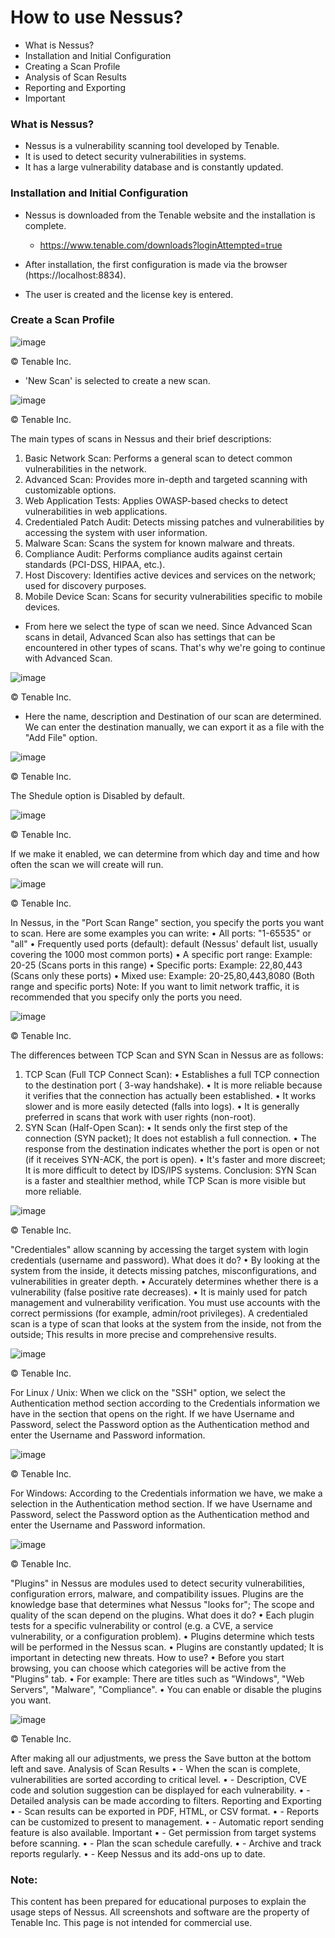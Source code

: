 # How to use Nessus?

- What is Nessus?
- Installation and Initial Configuration
- Creating a Scan Profile
- Analysis of Scan Results
- Reporting and Exporting
- Important

### What is Nessus?
- Nessus is a vulnerability scanning tool developed by Tenable.
- It is used to detect security vulnerabilities in systems.
- It has a large vulnerability database and is constantly updated.

### Installation and Initial Configuration
- Nessus is downloaded from the Tenable website and the installation is complete.
  - https://www.tenable.com/downloads?loginAttempted=true

- After installation, the first configuration is made via the browser (https://localhost:8834).
- The user is created and the license key is entered.

### Create a Scan Profile

![image](https://github.com/user-attachments/assets/d77a4b53-a4c7-4d99-83dd-5f2f829d1a44)

© Tenable Inc.

- 'New Scan' is selected to create a new scan.

![image](https://github.com/user-attachments/assets/e7d69cd8-d6ab-4bb7-baa2-c9c8d549663c)

© Tenable Inc.

The main types of scans in Nessus and their brief descriptions:
1.	Basic Network Scan: Performs a general scan to detect common vulnerabilities in the network.
2.	Advanced Scan: Provides more in-depth and targeted scanning with customizable options.
3.	Web Application Tests: Applies OWASP-based checks to detect vulnerabilities in web applications.
4.	Credentialed Patch Audit: Detects missing patches and vulnerabilities by accessing the system with user information.
5.	Malware Scan: Scans the system for known malware and threats.
6.	Compliance Audit: Performs compliance audits against certain standards (PCI-DSS, HIPAA, etc.).
7.	Host Discovery: Identifies active devices and services on the network; used for discovery purposes.
8.	Mobile Device Scan: Scans for security vulnerabilities specific to mobile devices.
- From here we select the type of scan we need. Since Advanced Scan scans in detail, Advanced Scan also has settings that can be encountered in other types of scans. That's why we're going to continue with Advanced Scan.

![image](https://github.com/user-attachments/assets/af07ff9b-7d80-4e71-b9bc-730f58025d69)

© Tenable Inc.

- Here the name, description and Destination of our scan are determined. We can enter the destination manually, we can export it as a file with the "Add File" option.

![image](https://github.com/user-attachments/assets/85f8b69d-55e7-463c-8bfa-2238d4cf5b75)

© Tenable Inc.

The Shedule option is Disabled by default.

![image](https://github.com/user-attachments/assets/e03a4dd4-4081-4ea1-bd52-eb4767db2dd5)

© Tenable Inc.

If we make it enabled, we can determine from which day and time and how often the scan we will create will run.

![image](https://github.com/user-attachments/assets/260fcfbf-a132-4404-8ba6-8660a992dcd7)

© Tenable Inc.

In Nessus, in the "Port Scan Range" section, you specify the ports you want to scan. Here are some examples you can write:
•	All ports:
"1-65535" or "all"
•	Frequently used ports (default):
default (Nessus' default list, usually covering the 1000 most common ports)
•	A specific port range:
Example: 20-25 (Scans ports in this range)
•	Specific ports:
Example: 22,80,443 (Scans only these ports)
•	Mixed use:
Example: 20-25,80,443,8080 (Both range and specific ports)
Note: If you want to limit network traffic, it is recommended that you specify only the ports you need.

![image](https://github.com/user-attachments/assets/5ed00cb4-aef3-4930-9c12-0c276ee78c08)

© Tenable Inc.

The differences between TCP Scan and SYN Scan in Nessus  are as follows:
1. TCP Scan (Full TCP Connect Scan):
•	Establishes a full TCP connection to the destination port ( 3-way handshake).
•	It is more reliable because it verifies that the connection has actually been established.
•	It works slower and is more easily detected (falls into logs).
•	It is generally preferred in scans that work with user rights (non-root).
2. SYN Scan (Half-Open Scan):
•	It sends only the first step of the connection (SYN packet); It does not establish a full connection.
•	The response from the destination indicates whether the port is open or not (if it receives SYN-ACK, the port is open).
•	It's faster and more discreet; It is more difficult to detect by IDS/IPS systems.
Conclusion: SYN Scan is a faster and stealthier method, while TCP Scan is more visible but more reliable.

![image](https://github.com/user-attachments/assets/e59d3c8a-569e-44ea-a572-76675b02fb4c)

 © Tenable Inc.
 
"Credentiales" allow scanning by accessing the target system with login credentials (username and password).
 What does it do?
•	By looking at the system from the inside, it detects missing patches, misconfigurations, and vulnerabilities in greater depth.
•	Accurately determines whether there is a vulnerability (false positive rate decreases).
•	It is mainly used for patch management and vulnerability verification.
You must use accounts  with the correct permissions (for example, admin/root privileges).
 A credentialed scan is a type of scan that looks at the system from the inside, not from the outside; This results in more precise and comprehensive results.

 ![image](https://github.com/user-attachments/assets/628da0f1-cf8e-4423-9d4c-a95210c8505c)

© Tenable Inc.

For Linux / Unix: When we click on the "SSH" option, we select the Authentication method section according to the Credentials information we have in the section that opens on the right. If we have Username and Password, select the Password option as the Authentication method and enter the Username and Password information. 

![image](https://github.com/user-attachments/assets/a4cfff81-e656-47f4-bb3f-86b2db52324c)

 © Tenable Inc.
 
For Windows: According to the Credentials information we have, we make a selection in the Authentication method section. If we have Username and Password, select the Password option as the Authentication method and enter the Username and Password information. 

![image](https://github.com/user-attachments/assets/b4ea4bcc-fe02-4f40-9750-edf9bed4a564)

© Tenable Inc.

"Plugins" in Nessus are modules used to detect security vulnerabilities, configuration errors, malware, and compatibility issues. Plugins are the knowledge base that determines what Nessus "looks for"; The scope and quality of the scan depend on the plugins.
What does it do?
•	Each plugin tests for a specific vulnerability or control (e.g. a CVE, a service vulnerability, or a configuration problem).
•	Plugins determine which tests will be performed in the Nessus scan.
•	Plugins are constantly updated; It is important in detecting new threats.
How to use?
•	Before you start browsing,  you can choose which categories will be active from the "Plugins" tab.
•	For example: There are titles such as "Windows", "Web Servers", "Malware", "Compliance".
•	You can enable or disable the plugins you want.

![image](https://github.com/user-attachments/assets/bd43deb1-992d-4faa-acb7-5b259c961207)

© Tenable Inc.

After making all our adjustments, we press the Save button at the bottom left and save.
Analysis of Scan Results
•	- When the scan is complete, vulnerabilities are sorted according to critical level.
•	- Description, CVE code and solution suggestion can be displayed for each vulnerability.
•	- Detailed analysis can be made according to filters.
Reporting and Exporting
•	- Scan results can be exported in PDF, HTML, or CSV format.
•	- Reports can be customized to present to management.
•	- Automatic report sending feature is also available.
Important
•	- Get permission from target systems before scanning.
•	- Plan the scan schedule carefully.
•	- Archive and track reports regularly.
•	- Keep Nessus and its add-ons up to date.

### Note: 
This content has been prepared for educational purposes to explain the usage steps of Nessus. All screenshots and software are the property of Tenable Inc. This page is not intended for commercial use.

